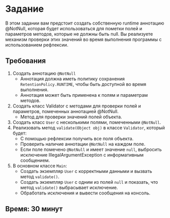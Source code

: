 # Задание

В этом задании вам предстоит создать собственную runtime аннотацию @NotNull, которая будет использоваться для пометки полей и параметров методов, которые не должны быть null. Вы реализуете механизм проверки этих значений во время выполнения программы с использованием рефлексии.

## Требования

1. Создать аннотацию ```@NotNull```
    - Аннотация должна иметь политику сохранения ```RetentionPolicy.RUNTIME```, чтобы быть доступной во время выполнения.
    - Аннотация может быть применена к полям и параметрам методов.
2. Создать класс Validator с методами для проверки полей и параметров, помеченных аннотацией @NotNull.
    - Метод для проверки значений полей объекта.
3. Создать класс ```User``` с несколькими полями, помеченными ```@NotNull```.
4. Реализовать метод ```validate(Object obj)``` в классе ```Validator```, который будет:
   - С помощью рефлексии получить все поля объекта.
   - Проверить наличие аннотации ```@NotNull``` на каждом поле.
   - Если поле помечено ```@NotNull``` и имеет значение ```null```, выбросить исключение IllegalArgumentException с информативным сообщением.
5. В основном классе ```Main```:
   - Создать экземпляр ```User``` с корректными данными и вызвать метод ```validate()```.
   -  Создать экземпляр ```User``` с одним из полей ```null``` и показать, что метод ```validate()``` выбрасывает исключение.
   -  Обработать исключения и вывести сообщения на консоль.

## Время: 30 минут

